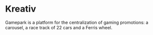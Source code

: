 # Kreativ
Gamepark is a platform for the centralization of gaming promotions: a carousel, a race track of 22 cars and a Ferris wheel.
